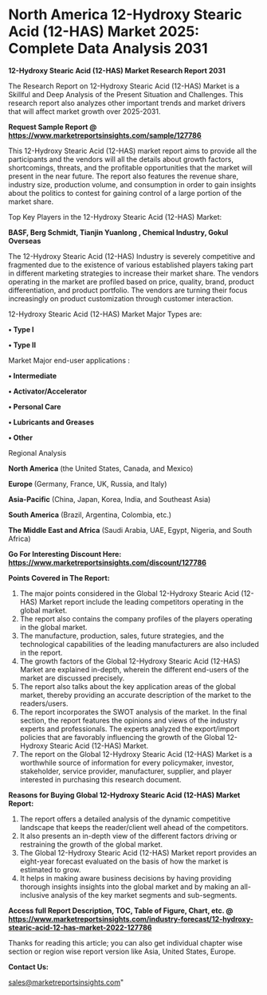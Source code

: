  # North America 12-Hydroxy Stearic Acid (12-HAS) Market 2025: Complete Data Analysis 2031

<strong>12-Hydroxy Stearic Acid (12-HAS) Market Research Report 2031</strong>

The Research Report on 12-Hydroxy Stearic Acid (12-HAS) Market is a Skillful and Deep Analysis of the Present Situation and Challenges. This research report also analyzes other important trends and market drivers that will affect market growth over 2025-2031.

<strong>Request Sample Report @ <a href=https://www.marketreportsinsights.com/sample/127786>https://www.marketreportsinsights.com/sample/127786</a></strong>

This 12-Hydroxy Stearic Acid (12-HAS) market report aims to provide all the participants and the vendors will all the details about growth factors, shortcomings, threats, and the profitable opportunities that the market will present in the near future. The report also features the revenue share, industry size, production volume, and consumption in order to gain insights about the politics to contest for gaining control of a large portion of the market share.

Top Key Players in the 12-Hydroxy Stearic Acid (12-HAS) Market:

<strong>BASF, Berg  Schmidt, Tianjin Yuanlong , Chemical Industry, Gokul Overseas</strong>

The 12-Hydroxy Stearic Acid (12-HAS) Industry is severely competitive and fragmented due to the existence of various established players taking part in different marketing strategies to increase their market share. The vendors operating in the market are profiled based on price, quality, brand, product differentiation, and product portfolio. The vendors are turning their focus increasingly on product customization through customer interaction.

12-Hydroxy Stearic Acid (12-HAS) Market Major Types are:

<strong>• Type I

• Type II</strong>

Market Major end-user applications :

<strong>• Intermediate

• Activator/Accelerator

• Personal Care

• Lubricants and Greases

• Other</strong>

Regional Analysis

</u><strong><b>North America</b></strong> (the United States, Canada, and Mexico)

<strong><b>Europe </b></strong>(Germany, France, UK, Russia, and Italy)

<strong><b>Asia-Pacific</b></strong> (China, Japan, Korea, India, and Southeast Asia)

<strong><b>South America</b></strong> (Brazil, Argentina, Colombia, etc.)

<strong><b>The Middle East and Africa</b></strong> (Saudi Arabia, UAE, Egypt, Nigeria, and South Africa)

<strong>Go For Interesting Discount Here: <a href=https://www.marketreportsinsights.com/discount/127786>https://www.marketreportsinsights.com/discount/127786</a></strong>

<strong>Points Covered in The Report:</strong>
<ol>
  <li>The major points considered in the Global 12-Hydroxy Stearic Acid (12-HAS) Market report include the leading competitors operating in the global market.</li>
  <li>The report also contains the company profiles of the players operating in the global market.</li>
  <li>The manufacture, production, sales, future strategies, and the technological capabilities of the leading manufacturers are also included in the report.</li>
  <li>The growth factors of the Global 12-Hydroxy Stearic Acid (12-HAS) Market are explained in-depth, wherein the different end-users of the market are discussed precisely.</li>
  <li>The report also talks about the key application areas of the global market, thereby providing an accurate description of the market to the readers/users.</li>
  <li>The report incorporates the SWOT analysis of the market. In the final section, the report features the opinions and views of the industry experts and professionals. The experts analyzed the export/import policies that are favorably influencing the growth of the Global 12-Hydroxy Stearic Acid (12-HAS) Market.</li>
  <li>The report on the Global 12-Hydroxy Stearic Acid (12-HAS) Market is a worthwhile source of information for every policymaker, investor, stakeholder, service provider, manufacturer, supplier, and player interested in purchasing this research document.</li>
</ol>
<strong>Reasons for Buying Global 12-Hydroxy Stearic Acid (12-HAS) Market Report:</strong>

<ol>
  <li>The report offers a detailed analysis of the dynamic competitive landscape that keeps the reader/client well ahead of the competitors.</li>
  <li>It also presents an in-depth view of the different factors driving or restraining the growth of the global market.</li>
  <li>The Global 12-Hydroxy Stearic Acid (12-HAS) Market report provides an eight-year forecast evaluated on the basis of how the market is estimated to grow.</li>
  <li>It helps in making aware business decisions by having providing thorough insights insights into the global market and by making an all-inclusive analysis of the key market segments and sub-segments.</li>
</ol>
<strong>Access full Report Description, TOC, Table of Figure, Chart, etc. @ <a href=https://www.marketreportsinsights.com/industry-forecast/12-hydroxy-stearic-acid-12-has-market-2022-127786>https://www.marketreportsinsights.com/industry-forecast/12-hydroxy-stearic-acid-12-has-market-2022-127786</a></strong>


Thanks for reading this article; you can also get individual chapter wise section or region wise report version like Asia, United States, Europe.

<strong>Contact Us:</strong>

sales@marketreportsinsights.com"
